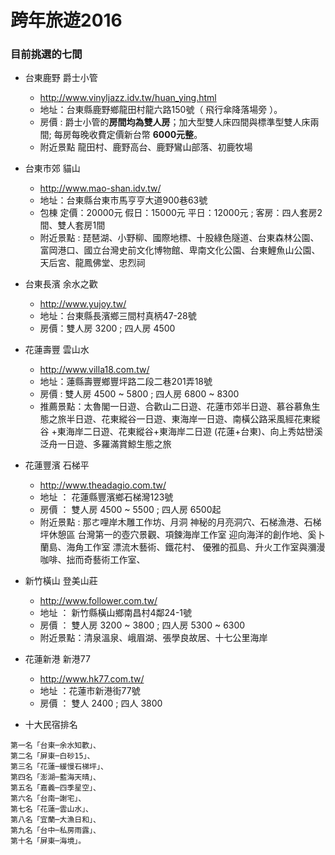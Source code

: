 # 跨年旅遊2016


### 目前挑選的七間
- 台東鹿野 爵士小管
    - http://www.vinyljazz.idv.tw/huan_ying.html
    - 地址：台東縣鹿野鄉龍田村龍六路150號（ 飛行傘降落場旁 ）。
    - 房價 : 爵士小管的**房間均為雙人房**；加大型雙人床四間與標準型雙人床兩間;  每房每晚收費定價新台幣 **6000元整**。
    - 附近景點 龍田村、鹿野高台、鹿野鸞山部落、初鹿牧場
- 台東市郊 貓山
    - http://www.mao-shan.idv.tw/
    - 地址：台東縣台東市馬亨亨大道900巷63號
    - 包棟  定價：20000元  假日：15000元  平日：12000元 ; 客房：四人套房2間、雙人套房1間
    - 附近景點 : 琵琶湖、小野柳、國際地標、十股綠色隧道、台東森林公園、富岡港口、國立台灣史前文化博物館、卑南文化公園、台東鯉魚山公園、天后宮、龍鳳佛堂、忠烈祠
- 台東長濱 余水之歡
    - http://www.yujoy.tw/
    - 地址：台東縣長濱鄉三間村真柄47-28號
    - 房價：雙人房 3200 ; 四人房 4500
- 花蓮壽豐 雲山水
    - http://www.villa18.com.tw/
    - 地址：蓮縣壽豐鄉豐坪路二段二巷201弄18號
    - 房價 : 雙人房 4500 ~ 5800 ; 四人房 6800 ~ 8300
    - 推薦景點：太魯閣一日遊、合歡山二日遊、花蓮市郊半日遊、慕谷慕魚生態之旅半日遊、花東縱谷一日遊、東海岸一日遊、南橫公路采風經花東縱谷
+東海岸二日遊、花東縱谷+東海岸二日遊
(花蓮+台東)、向上秀姑巒溪泛舟一日遊、多羅滿賞鯨生態之旅
- 花蓮豐濱 石梯平
    - http://www.theadagio.com.tw/
    - 地址 ： 花蓮縣豐濱鄉石梯灣123號
    - 房價 ： 雙人房 4500 ~ 5500 ; 四人房 6500起
    - 附近景點 : 那ㄜ哩岸木雕工作坊、月洞 神秘的月亮洞穴、石梯漁港、石梯坪休憩區 台灣第一的壺穴景觀、項鍊海岸工作室 迎向海洋的創作地、奚卜蘭島、海角工作室 漂流木藝術、鐵花村、 優雅的孤島、升火工作室與瀰漫咖啡、拙而奇藝術工作室、
- 新竹橫山 登美山莊
    - http://www.follower.com.tw/
    - 地址 ： 新竹縣橫山鄉南昌村4鄰24-1號
    - 房價 ： 雙人房 3200 ~ 3800 ; 四人房 5300 ~ 6300
    - 附近景點：清泉溫泉、峨眉湖、張學良故居、十七公里海岸
- 花蓮新港  新港77
    - http://www.hk77.com.tw/
    - 地址 ：花蓮市新港街77號
    - 房價 ： 雙人 2400 ; 四人 3800




- 十大民宿排名

```
第一名「台東─余水知歡」、
第二名「屏東─白砂15」、
第三名「花蓮─緩慢石梯坪」、
第四名「澎湖─藍海天晴」、
第五名「嘉義─四季星空」、
第六名「台南─謝宅」、
第七名「花蓮─雲山水」、
第八名「宜蘭─大漁日和」、
第九名「台中─私房雨露」、
第十名「屏東─海境」。
```
